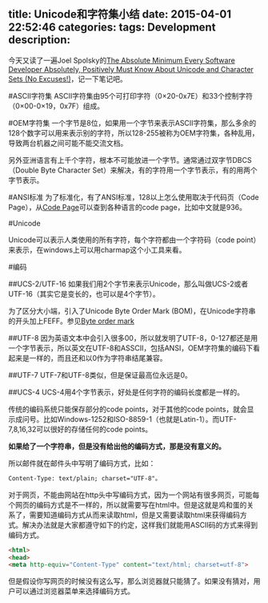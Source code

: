 title: Unicode和字符集小结
date: 2015-04-01 22:52:46
categories:
tags: Development
description:
---
今天又读了一遍Joel Spolsky的[The Absolute Minimum Every Software Developer Absolutely, Positively Must Know About Unicode and Character Sets (No Excuses!)](http://www.joelonsoftware.com/articles/Unicode.html)，记一下笔记吧。

#ASCII字符集
ASCII字符集由95个可打印字符（0×20-0x7E）和33个控制字符（0×00-0×19，0x7F）组成。

#OEM字符集
一个字节是8位，如果用一个字节来表示ASCII字符集，那么多余的128个数字可以用来表示别的字符，所以128-255被称为OEM字符集，各种乱用，导致两台机器之间可能不能交流文档。

另外亚洲语言有上千个字符，根本不可能放进一个字节。通常通过双字节DBCS（Double Byte Character Set）来解决，有的字符用一个字节表示，有的用两个字节表示。

#ANSI标准
为了标准化，有了ANSI标准，128以上怎么使用取决于代码页（Code Page），从[Code Page](http://en.wikipedia.org/wiki/Code_page)可以查到各种语言的code page，比如中文就是936。

#Unicode

Unicode可以表示人类使用的所有字符，每个字符都由一个字符码（code point）来表示，在windows上可以用charmap这个小工具来看。

#编码

##UCS-2/UTF-16
如果我们用2个字节来表示Unicode，那么叫做UCS-2或者UTF-16（其实它是变长的，也可以是4个字节）。

为了区分大小端，引入了Unicode Byte Order Mark (BOM)，在Unicode字符串的开头加上FEFF。参见[Byte order mark](http://en.wikipedia.org/wiki/Byte_order_mark)

##UTF-8
因为英语文本中会引入很多00，所以就发明了UTF-8，0-127都还是用一个字节表示，所以英文在UTF-8和ASSCII，包括ANSI，OEM字符集的编码下看起来是一样的，而且还和以0作为字符串结尾兼容。

##UTF-7
UTF-7和UTF-8类似，但是保证最高位永远是0。

##UCS-4
UCS-4用4个字节表示，好处是任何字符的编码长度都是一样的。




传统的编码系统只能保存部分的code points，对于其他的code points，就会显示成问号。比如Windows-1252和ISO-8859-1（也就是Latin-1）。而UTF-7,8,16,32可以很好的存储任何的code points。

**如果给了一个字符串，但是没有给出他的编码方式，那是没有意义的。**

所以邮件就在邮件头中写明了编码方式，比如：
```html
Content-Type: text/plain; charset="UTF-8"。
```

对于网页，不能由网站在http头中写编码方式，因为一个网站有很多网页，可能每个网页的编码方式是不一样的，所以就需要写在html中。但是这就是鸡和蛋的关系了，需要知道编码方式从而来读取html，但是又需要读取html来获得编码方式。解决办法就是大家都遵守如下的约定，这样我们就能用ASCII码的方式来得到编码方式。

```html
<html>
<head>
<meta http-equiv="Content-Type" content="text/html; charset=utf-8">
```

但是假设你写网页的时候没有这么写，那么浏览器就只能猜了。如果没有猜对，用户可以通过浏览器菜单来选择编码方式。










